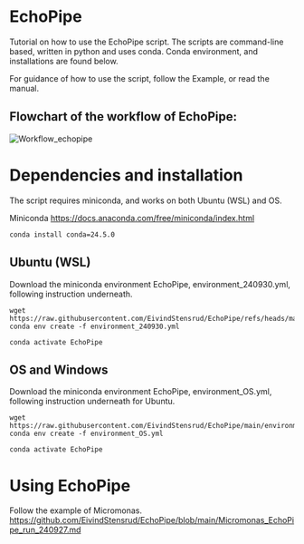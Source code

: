 # EchoPipe
Tutorial on how to use the EchoPipe script.
The scripts are command-line based, written in python and uses conda.
Conda environment, and installations are found below.

For guidance of how to use the script, follow the Example, or read the manual.

## Flowchart of the workflow of EchoPipe:


![Workflow_echopipe](https://github.com/EivindStensrud/EchoPipe/assets/83813403/e4a0ca27-31a7-48c9-95ab-b05cfbc6d086)




# Dependencies and installation
The script requires miniconda, and works on both Ubuntu (WSL) and OS.

Miniconda
https://docs.anaconda.com/free/miniconda/index.html

```
conda install conda=24.5.0
```

## Ubuntu (WSL)
Download the miniconda environment EchoPipe, environment_240930.yml, following instruction underneath.

```
wget https://raw.githubusercontent.com/EivindStensrud/EchoPipe/refs/heads/main/environment_240930.yml
conda env create -f environment_240930.yml

conda activate EchoPipe

```


## OS and Windows
Download the miniconda environment EchoPipe, environment_OS.yml, following instruction underneath for Ubuntu.

```
wget https://raw.githubusercontent.com/EivindStensrud/EchoPipe/main/environment_OS.yml
conda env create -f environment_OS.yml

conda activate EchoPipe

```

# Using EchoPipe
Follow the example of Micromonas.
https://github.com/EivindStensrud/EchoPipe/blob/main/Micromonas_EchoPipe_run_240927.md

